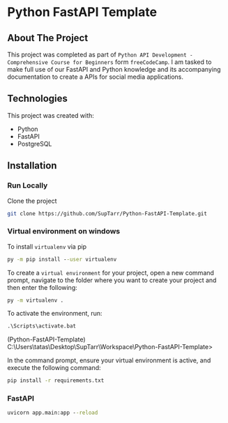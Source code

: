 # Python FastAPI Template

## About The Project

This project was completed as part of `Python API Development - Comprehensive Course for Beginners` form `freeCodeCamp`. I am tasked to make full use of our FastAPI and Python knowledge and its accompanying documentation to create a APIs for social media applications.

## Technologies

This project was created with:

- Python
- FastAPI
- PostgreSQL

## Installation

### Run Locally

Clone the project

```sh
git clone https://github.com/SupTarr/Python-FastAPI-Template.git
```

### Virtual environment on windows

To install `virtualenv` via pip

```cmd
py -m pip install --user virtualenv
```

To create a `virtual environment` for your project, open a new command prompt, navigate to the folder where you want to create your project and then enter the following:

```cmd
py -m virtualenv .
```

To activate the environment, run:

```cmd
.\Scripts\activate.bat
```

(Python-FastAPI-Template) C:\Users\tatas\Desktop\SupTarr\Workspace\Python-FastAPI-Template>

In the command prompt, ensure your virtual environment is active, and execute the following command:

```cmd
pip install -r requirements.txt
```

### FastAPI

```cmd
uvicorn app.main:app --reload
```
